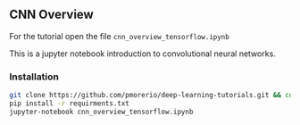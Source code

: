 ## CNN Overview

For the tutorial open the file ```cnn_overview_tensorflow.ipynb```

This is a jupyter notebook introduction to convolutional neural networks.

### Installation
```bash
git clone https://github.com/pmorerio/deep-learning-tutorials.git && cd CNN
pip install -r requirments.txt
jupyter-notebook cnn_overview_tensorflow.ipynb
```


